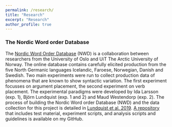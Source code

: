 ```yaml
---
permalink: /research/
title: "Research"
excerpt: "Research"
author_profile: true
---
```


### The Nordic Word order Database
The [Nordic Word Order Database](https://tekstlab.uio.no/nwd) (NWD) is a collaboration between researchers from the University of Oslo and UiT The Arctic University of Norway. The online database contains carefully elicited production from the five North Germanic languages Icelandic, Faroese, Norwegian, Danish and Swedish.
Two main experiments were run to collect production data of phenomena that are known to show syntactic variation. The first experiment focusses on argument placement, the second experiment on verb placement. The experimental paradigms were developed by Ida Larsson (exp. 1), Björn Lundquist (exp. 1 and 2) and Maud Westendorp (exp. 2). The process of building the Nordic Word order Database (NWD) and the data collection for this project is detailed in [Lundquist et al. 2019](https://journals.uio.no/NALS/article/view/7529). [A repository](http://github.com/maudwestendorp/NWD) that includes test material, experiment scripts, and analysis scripts and guidelines is available on my GitHub.
